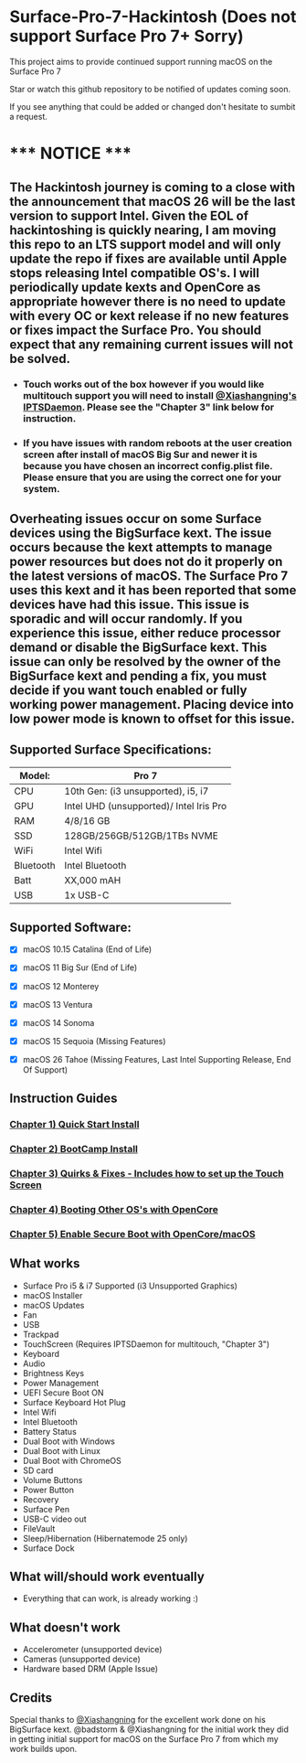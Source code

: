 # Surface-Pro-7-Hackintosh (Does not support Surface Pro 7+ Sorry)
This project aims to provide continued support running macOS on the Surface Pro 7


Star or watch this github repository to be notified of updates coming soon. 

If you see anything that could be added or changed don't hesitate to sumbit a request.


# *** NOTICE ***
## The Hackintosh journey is coming to a close with the announcement that macOS 26 will be the last version to support Intel. Given the EOL of hackintoshing is quickly nearing, I am moving this repo to an LTS support model and will only update the repo if fixes are available until Apple stops releasing Intel compatible OS's. I will periodically update kexts and OpenCore as appropriate however there is no need to update with every OC or kext release if no new features or fixes impact the Surface Pro. You should expect that any remaining current issues will not be solved.

- ### Touch works out of the box however if you would like multitouch support you will need to install [@Xiashangning's IPTSDaemon](https://github.com/Xiashangning/IPTSDaemon). Please see the "Chapter 3" link below for instruction.
- ### If you have issues with random reboots at the user creation screen after install of macOS Big Sur and newer it is because you have chosen an incorrect config.plist file. Please ensure that you are using the correct one for your system.

## Overheating issues occur on some Surface devices using the BigSurface kext. The issue occurs because the kext attempts to manage power resources but does not do it properly on the latest versions of macOS. The Surface Pro 7 uses this kext and it has been reported that some devices have had this issue. This issue is sporadic and will occur randomly. If you experience this issue, either reduce processor demand or disable the BigSurface kext. This issue can only be resolved by the owner of the BigSurface kext and pending a fix, you must decide if you want touch enabled or fully working power management. Placing device into low power mode is known to offset for this issue.

 

## Supported Surface Specifications:

| Model: | Pro 7 |
|---|----------|
|CPU| 10th Gen: (i3 unsupported), i5, i7 |
|GPU| Intel UHD (unsupported)/ Intel Iris Pro |
|RAM| 4/8/16 GB |
|SSD| 128GB/256GB/512GB/1TBs NVME |
|WiFi| Intel Wifi |
|Bluetooth| Intel Bluetooth |
|Batt| XX,000 mAH |
|USB| 1x USB-C |

## Supported Software:

- [X] macOS 10.15 Catalina (End of Life)
- [X] macOS 11 Big Sur (End of Life)
- [X] macOS 12 Monterey
- [X] macOS 13 Ventura
- [X] macOS 14 Sonoma
- [X] macOS 15 Sequoia (Missing Features)
- [X] macOS 26 Tahoe (Missing Features, Last Intel Supporting Release, End Of Support)


## Instruction Guides

### [Chapter 1) Quick Start Install](https://github.com/balopez83/Surface-Pro-7-Hackintosh/blob/main/1-QuickStart.md)
### [Chapter 2) BootCamp Install](https://github.com/balopez83/Surface-Pro-7-Hackintosh/blob/main/2-BootCamp.md)
### [Chapter 3) Quirks & Fixes - Includes how to set up the Touch Screen](https://github.com/balopez83/Surface-Pro-7-Hackintosh/blob/main/3-quirks%26fixes.md)
### [Chapter 4) Booting Other OS's with OpenCore](https://github.com/balopez83/Surface-Pro-7-Hackintosh/blob/main/5-OtherOS%26OC.md)
### [Chapter 5) Enable Secure Boot with OpenCore/macOS](https://github.com/balopez83/Surface-Pro-7-Hackintosh/blob/main/7-SecureBootOn.md)


## What works 
- Surface Pro i5 & i7 Supported (i3 Unsupported Graphics)
- macOS Installer
- macOS Updates
- Fan
- USB
- Trackpad
- TouchScreen (Requires IPTSDaemon for multitouch, "Chapter 3")
- Keyboard
- Audio
- Brightness Keys
- Power Management
- UEFI Secure Boot ON
- Surface Keyboard Hot Plug
- Intel Wifi
- Intel Bluetooth
- Battery Status
- Dual Boot with Windows
- Dual Boot with Linux
- Dual Boot with ChromeOS
- SD card
- Volume Buttons
- Power Button
- Recovery
- Surface Pen
- USB-C video out
- FileVault
- Sleep/Hibernation (Hibernatemode 25 only)
- Surface Dock

## What will/should work eventually
- Everything that can work, is already working :) 

## What doesn't work
- Accelerometer (unsupported device)
- Cameras (unsupported device)
- Hardware based DRM (Apple Issue)


## Credits
Special thanks to [@Xiashangning](https://github.com/Xiashangning) for the excellent work done on his BigSurface kext. @badstorm & @Xiashangning for the initial work they did in getting initial support for macOS on the Surface Pro 7 from which my work builds upon. 
